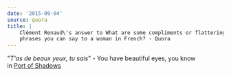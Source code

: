 ```yaml
---
date: '2015-09-04'
source: quora
title: |
    Clément Renaud\'s answer to What are some compliments or flattering
    phrases you can say to a woman in French? - Quora
---
```


\"*T\'as de beaux yeux, tu sais*\" - You have beautiful eyes, you know\
in [Port of Shadows](https://en.wikipedia.org/wiki/Port_of_Shadows)

